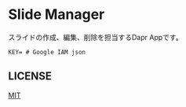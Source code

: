 # Slide Manager

スライドの作成、編集、削除を担当するDapr Appです。

```env
KEY= # Google IAM json
```

## LICENSE

[MIT](./LICENSE)
